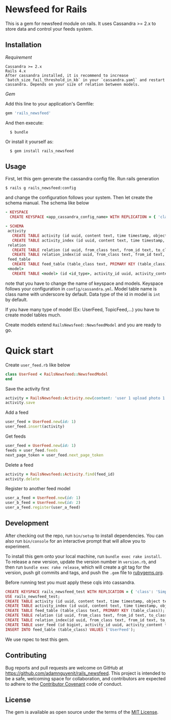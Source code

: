 # Newsfeed for Rails

This is a gem for newsfeed module on rails. It uses Cassandra >= 2.x to store data and control your feeds system.

## Installation
  *Requirement*

    Cassandra >= 2.x
    Rails 4.x
    After cassandra installed, it is recommend to increase `batch_size_fail_threshold_in_kb` in your `cassandra.yaml` and restart cassandra. Depends on your size of relation between models.
  *Gem*

  Add this line to your application's Gemfile:

  ```ruby
  gem 'rails_newsfeed'
  ```

  And then execute:

      $ bundle

  Or install it yourself as:

      $ gem install rails_newsfeed

## Usage

First, let this gem generate the cassandra config file. Run rails generation

    $ rails g rails_newsfeed:config

and change the configuration follows your system.
Then let create the schema manual. The schema like below

```ruby
- KEYSPACE
  CREATE KEYSPACE <app_cassandra_config_name> WITH REPLICATION = { 'class': 'SimpleStrategy', 'replication_factor': 3 };

- SCHEMA
 activity
   CREATE TABLE activity (id uuid, content text, time timestamp, object text, PRIMARY KEY (id));
   CREATE TABLE activity_index (id uuid, content text, time timestamp, object text, PRIMARY KEY ((object), id));
 relation
   CREATE TABLE relation (id uuid, from_class text, from_id text, to_class text, to_id text, PRIMARY KEY ((from_class, from_id), id));
   CREATE TABLE relation_index(id uuid, from_class text, from_id text, to_class text, to_id text, PRIMARY KEY ((from_class, from_id, to_class, to_id)));
 feed_table
   CREATE TABLE feed_table (table_class text, PRIMARY KEY (table_class));
 <model>
   CREATE TABLE <model> (id <id_type>, activity_id uuid, activity_content text, activity_object text, activity_time timestamp, PRIMARY KEY ((id), activity_id));
```
note that you have to change the name of keyspace and models. Keyspace follows your configuration in `config/cassandra.yml`. Model table name is class name with underscore by default. Data type of the id in model is `int` by default.

If you have many type of model (Ex: UserFeed, TopicFeed,...) you have to create model tables much.

Create models extend `RailsNewsfeed::NewsfeedModel` and you are ready to go.

# Quick start

Create `user_feed.rb` like below
```ruby
class UserFeed < RailsNewsfeed::NewsfeedModel
end
```

Save the activity first
```ruby
activity = RailsNewsfeed::Activity.new(content: 'user 1 upload photo 1')
activity.save
```

Add a feed
```ruby
user_feed = UserFeed.new(id: 1)
user_feed.insert(activity)
```

Get feeds
```ruby
user_feed = UserFeed.new(id: 1)
feeds = user_feed.feeds
next_page_token = user_feed.next_page_token
```

Delete a feed
```ruby
activity = RailsNewsfeed::Activity.find(feed_id)
activity.delete
```

Register to another feed model
```ruby
user_a_feed = UserFeed.new(id: 1)
user_b_feed = UserFeed.new(id: 2)
user_a_feed.register(user_a_feed)
```


## Development

After checking out the repo, run `bin/setup` to install dependencies. You can also run `bin/console` for an interactive prompt that will allow you to experiment.

To install this gem onto your local machine, run `bundle exec rake install`. To release a new version, update the version number in `version.rb`, and then run `bundle exec rake release`, which will create a git tag for the version, push git commits and tags, and push the `.gem` file to [rubygems.org](https://rubygems.org).

Before running test you must apply these cqls into cassandra.
```ruby
CREATE KEYSPACE rails_newsfeed_test WITH REPLICATION = { 'class': 'SimpleStrategy', 'replication_factor': 3 };
USE rails_newsfeed_test;
CREATE TABLE activity (id uuid, content text, time timestamp, object text, PRIMARY KEY (id));
CREATE TABLE activity_index (id uuid, content text, time timestamp, object text, PRIMARY KEY ((object), id));
CREATE TABLE feed_table (table_class text, PRIMARY KEY (table_class));
CREATE TABLE relation (id uuid, from_class text, from_id text, to_class text, to_id text, PRIMARY KEY ((from_class, from_id), id));
CREATE TABLE relation_index(id uuid, from_class text, from_id text, to_class text, to_id text, PRIMARY KEY ((from_class, from_id, to_class, to_id)));
CREATE TABLE user_feed (id bigint, activity_id uuid, activity_content text, activity_object text, activity_time timestamp, PRIMARY KEY ((id), activity_id));
INSERT INTO feed_table (table_class) VALUES ('UserFeed');
```
We use rspec to test this gem.

## Contributing

Bug reports and pull requests are welcome on GitHub at https://github.com/adamnguyenit/rails_newsfeed. This project is intended to be a safe, welcoming space for collaboration, and contributors are expected to adhere to the [Contributor Covenant](contributor-covenant.org) code of conduct.


## License

The gem is available as open source under the terms of the [MIT License](http://opensource.org/licenses/MIT).
